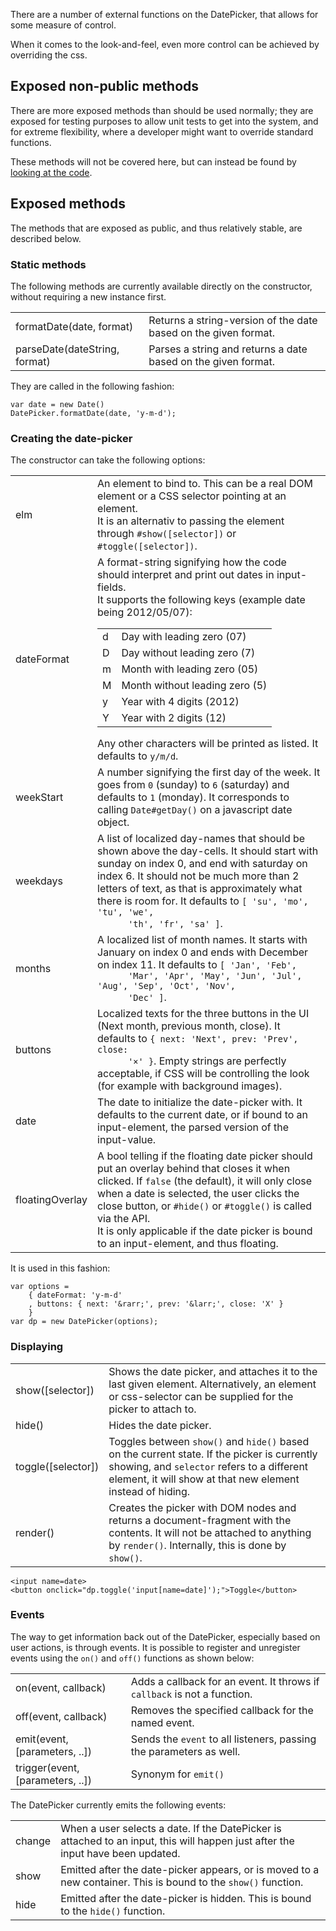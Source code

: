 There are a number of external functions on the DatePicker, that allows for
some measure of control.

When it comes to the look-and-feel, even more control can be achieved by
overriding the css.


Exposed non-public methods
--------------------------

There are more exposed methods than should be used normally; they are exposed
for testing purposes to allow unit tests to get into the system, and for extreme
flexibility, where a developer might want to override standard functions.

These methods will not be covered here, but can instead be found by [looking at
the code](https://github.com/fizker/date-picker/blob/master/src/dp.js).


Exposed methods
---------------

The methods that are exposed as public, and thus relatively stable, are described
below.


### Static methods

The following methods are currently available directly on the constructor,
without requiring a new instance first.

<table class="ex-methods">
<tr>
	<td>formatDate(date, format)
	<td>Returns a string-version of the date based on the given format.
<tr>
	<td>parseDate(dateString, format)
	<td>Parses a string and returns a date based on the given format.
</table>

They are called in the following fashion:

	var date = new Date()
	DatePicker.formatDate(date, 'y-m-d');


### Creating the date-picker

The constructor can take the following options:

<table class="ex-methods">
<tr>
	<td>elm
	<td>An element to bind to. This can be a real DOM element or a CSS selector
	  pointing at an element.<br>
	  It is an alternativ to passing the element through
	  <code>#show([selector])</code> or <code>#toggle([selector])</code>.
<tr>
	<td>dateFormat
	<td>A format-string signifying how the code should interpret and print out
	  dates in input-fields.<br>
	  It supports the following keys (example date being 2012/05/07):
	  <table class="ex-methods">
	  <tr>
	    <td>d
	    <td>Day with leading zero (07)
	  <tr>
	    <td>D
	    <td>Day without leading zero (7)
	  <tr>
	    <td>m
	    <td>Month with leading zero (05)
	  <tr>
	    <td>M
	    <td>Month without leading zero (5)
	  <tr>
	    <td>y
	    <td>Year with 4 digits (2012)
	  <tr>
	    <td>Y
	    <td>Year with 2 digits (12)
	  </table>
	  Any other characters will be printed as listed. It defaults to
	  <code>y/m/d</code>.
<tr>
	<td>weekStart
	<td>A number signifying the first day of the week. It goes from <code>0</code>
	  (sunday) to <code>6</code> (saturday) and defaults to <code>1</code>
	  (monday). It corresponds to calling <code>Date#getDay()</code> on a
	  javascript date object.
<tr>
	<td>weekdays
	<td>A list of localized day-names that should be shown above the day-cells.
	  It should start with sunday on index 0, and end with saturday on index 6.
	  It should not be much more than 2 letters of text, as that is approximately
	  what there is room for. It defaults to <code>[ 'su', 'mo', 'tu', 'we',
	  'th', 'fr', 'sa' ]</code>.
<tr>
	<td>months
	<td>A localized list of month names. It starts with January on index 0 and
	  ends with December on index 11. It defaults to <code>[ 'Jan', 'Feb',
	  'Mar', 'Apr', 'May', 'Jun', 'Jul', 'Aug', 'Sep', 'Oct', 'Nov',
	  'Dec' ]</code>.
<tr>
	<td>buttons
	<td>Localized texts for the three buttons in the UI (Next month, previous
	  month, close). It defaults to <code>{ next: 'Next', prev: 'Prev', close:
	  '×' }</code>. Empty strings are perfectly acceptable, if CSS will be
	  controlling the look (for example with background images).
<tr>
	<td>date
	<td>The date to initialize the date-picker with. It defaults to the current
	  date, or if bound to an input-element, the parsed version of the
	  input-value.
<tr>
	<td>floatingOverlay
	<td>A bool telling if the floating date picker should put an overlay behind
	  that closes it when clicked. If <code>false</code> (the default), it will
	  only close when a date is selected, the user clicks the close button, or
	  <code>#hide()</code> or <code>#toggle()</code> is called via the API.<br>
	  It is only applicable if the date picker is bound to an input-element, and
	  thus floating.
</table>

It is used in this fashion:

	var options =
		{ dateFormat: 'y-m-d'
		, buttons: { next: '&rarr;', prev: '&larr;', close: 'X' }
		}
	var dp = new DatePicker(options);


### Displaying

<table class="ex-methods">
<tr>
	<td>show([selector])
	<td>Shows the date picker, and attaches it to the last given
	element. Alternatively, an element or css-selector can be supplied for the
	picker to attach to.
<tr>
	<td>hide()
	<td>Hides the date picker.
<tr>
	<td>toggle([selector])
	<td>Toggles between <code>show()</code> and <code>hide()</code> based on
	  the current state. If the picker is currently showing, and
	  <code>selector</code> refers to a different element, it will show at that
	  new element instead of hiding.
<tr>
	<td>render()
	<td>Creates the picker with DOM nodes and returns a document-fragment
	  with the contents. It will not be attached to anything by
	  <code>render()</code>. Internally, this is done by <code>show()</code>.
</table>


	<input name=date>
	<button onclick="dp.toggle('input[name=date]');">Toggle</button>


### Events

The way to get information back out of the DatePicker, especially based on user
actions, is through events. It is possible to register and unregister events
using the `on()` and `off()` functions as shown below:

<table class="ex-methods">
<tr>
	<td>on(event, callback)
	<td>Adds a callback for an event. It throws if <code>callback</code> is not
	  a function.
<tr>
	<td>off(event, callback)
	<td>Removes the specified callback for the named event.
<tr>
	<td>emit(event, [parameters, ..])
	<td>Sends the <code>event</code> to all listeners, passing the parameters
	  as well.
<tr>
	<td>trigger(event, [parameters, ..])
	<td>Synonym for <code>emit()</code>
</table>

The DatePicker currently emits the following events:

<table class="ex-methods">
<tr>
	<td>change
	<td>When a user selects a date. If the DatePicker is attached to an input,
	  this will happen just after the input have been updated.
<tr>
	<td>show
	<td>Emitted after the date-picker appears, or is moved to a new container.
	  This is bound to the <code>show()</code> function.
<tr>
	<td>hide
	<td>Emitted after the date-picker is hidden. This is bound to the
	  <code>hide()</code> function.
</table>
